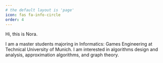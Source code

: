 ```yaml
---
# the default layout is 'page'
icon: fas fa-info-circle
order: 4
---
```


Hi, this is Nora. 

I am a master students majoring in Informatics: Games Engineering at Technical University of Munich. I am interested in algorithms design and analysis, approximation algorithms, and graph theory. 

